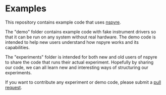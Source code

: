 # Examples
This repository contains example code that uses [nspyre](https://github.com/nspyre-org/nspyre).

The "demo" folder contains example code with fake instrument drivers so that 
it can be run on any system without real hardware. The demo code is intended to 
help new users understand how nspyre works and its capabilities.

The "experiments" folder is intended for both new and old users of nspyre to 
share the code that runs their actual experiment. Hopefully by sharing our 
code, we can all learn new and interesting ways of structuring our experiments.

If you want to contribute any experiment or demo code, please submit a 
[pull request](http://TODO).
